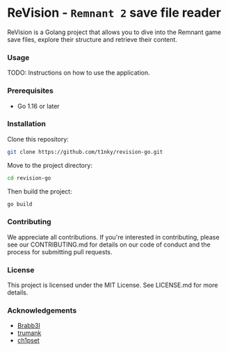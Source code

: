 # ReVision - `Remnant 2` save file reader

ReVision is a Golang project that allows you to dive into the Remnant game save files, explore their structure and retrieve their content.

### Usage

TODO: Instructions on how to use the application.

### Prerequisites

- Go 1.16 or later

### Installation

Clone this repository:

```bash
git clone https://github.com/t1nky/revision-go.git
```

Move to the project directory:

```bash
cd revision-go
```

Then build the project:

```bash
go build
```

### Contributing

We appreciate all contributions. If you're interested in contributing, please see our CONTRIBUTING.md for details on our code of conduct and the process for submitting pull requests.

### License

This project is licensed under the MIT License. See LICENSE.md for more details.


### Acknowledgements

- [Brabb3l](https://github.com/Brabb3l/Remnant-2-Save-Parser)
- [trumank](https://github.com/trumank/uesave-r)
- [ch1pset](https://github.com/ch1pset/UESaveTool)
